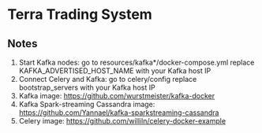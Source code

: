 # Terra Trading System

## Notes

1. Start Kafka nodes: go to resources/kafka*/docker-compose.yml replace KAFKA_ADVERTISED_HOST_NAME with your Kafka host IP
2. Connect Celery and Kafka: go to  celery/config replace bootstrap_servers with your Kafka host IP
3. Kafka image: https://github.com/wurstmeister/kafka-docker
4. Kafka Spark-streaming Cassandra image: https://github.com/Yannael/kafka-sparkstreaming-cassandra
5. Celery image: https://github.com/williln/celery-docker-example

